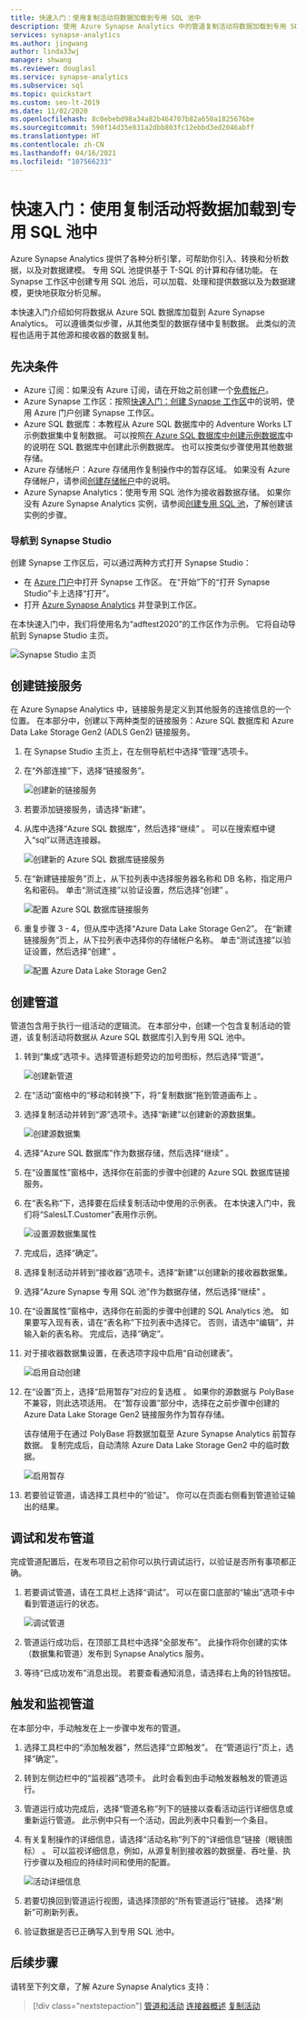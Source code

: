 ```yaml
---
title: 快速入门：使用复制活动将数据加载到专用 SQL 池中
description: 使用 Azure Synapse Analytics 中的管道复制活动将数据加载到专用 SQL 池中。
services: synapse-analytics
ms.author: jingwang
author: linda33wj
manager: shwang
ms.reviewer: douglasl
ms.service: synapse-analytics
ms.subservice: sql
ms.topic: quickstart
ms.custom: seo-lt-2019
ms.date: 11/02/2020
ms.openlocfilehash: 8c0ebebd98a34a82b464707b82a650a1825676be
ms.sourcegitcommit: 590f14d35e831a2dbb803fc12ebbd3ed2046abff
ms.translationtype: HT
ms.contentlocale: zh-CN
ms.lasthandoff: 04/16/2021
ms.locfileid: "107566233"
---
```

# <a name="quickstart-load-data-into-dedicated-sql-pool-using-the-copy-activity"></a>快速入门：使用复制活动将数据加载到专用 SQL 池中

Azure Synapse Analytics 提供了各种分析引擎，可帮助你引入、转换和分析数据，以及对数据建模。 专用 SQL 池提供基于 T-SQL 的计算和存储功能。 在 Synapse 工作区中创建专用 SQL 池后，可以加载、处理和提供数据以及为数据建模，更快地获取分析见解。

本快速入门介绍如何将数据从 Azure SQL 数据库加载到 Azure Synapse Analytics。 可以遵循类似步骤，从其他类型的数据存储中复制数据。 此类似的流程也适用于其他源和接收器的数据复制。

## <a name="prerequisites"></a>先决条件

* Azure 订阅：如果没有 Azure 订阅，请在开始之前创建一个[免费帐户](https://azure.microsoft.com/free/)。
* Azure Synapse 工作区：按照[快速入门：创建 Synapse 工作区](quickstart-create-workspace.md)中的说明，使用 Azure 门户创建 Synapse 工作区。
* Azure SQL 数据库：本教程从 Azure SQL 数据库中的 Adventure Works LT 示例数据集中复制数据。 可以按照[在 Azure SQL 数据库中创建示例数据库](../azure-sql/database/single-database-create-quickstart.md)中的说明在 SQL 数据库中创建此示例数据库。 也可以按类似步骤使用其他数据存储。
* Azure 存储帐户：Azure 存储用作复制操作中的暂存区域。 如果没有 Azure 存储帐户，请参阅[创建存储帐户](../storage/common/storage-account-create.md)中的说明。
* Azure Synapse Analytics：使用专用 SQL 池作为接收器数据存储。 如果你没有 Azure Synapse Analytics 实例，请参阅[创建专用 SQL 池](quickstart-create-sql-pool-portal.md)，了解创建该实例的步骤。

### <a name="navigate-to-the-synapse-studio"></a>导航到 Synapse Studio

创建 Synapse 工作区后，可以通过两种方式打开 Synapse Studio：

* 在 [Azure 门户](https://ms.portal.azure.com/#home)中打开 Synapse 工作区。 在“开始”下的“打开 Synapse Studio”卡上选择“打开”。
* 打开 [Azure Synapse Analytics](https://web.azuresynapse.net/) 并登录到工作区。

在本快速入门中，我们将使用名为“adftest2020”的工作区作为示例。 它将自动导航到 Synapse Studio 主页。

![Synapse Studio 主页](media/doc-common-process/synapse-studio-home.png)

## <a name="create-linked-services"></a>创建链接服务

在 Azure Synapse Analytics 中，链接服务是定义到其他服务的连接信息的一个位置。 在本部分中，创建以下两种类型的链接服务：Azure SQL 数据库和 Azure Data Lake Storage Gen2 (ADLS Gen2) 链接服务。

1. 在 Synapse Studio 主页上，在左侧导航栏中选择“管理”选项卡。
1. 在“外部连接”下，选择“链接服务”。
  
   ![创建新的链接服务](media/doc-common-process/new-linked-service.png)

1. 若要添加链接服务，请选择“新建”。
1. 从库中选择“Azure SQL 数据库”，然后选择“继续” 。 可以在搜索框中键入“sql”以筛选连接器。

   ![创建新的 Azure SQL 数据库链接服务](media/quickstart-copy-activity-load-sql-pool/new-azure-sql-linked-service.png)

1. 在“新建链接服务”页上，从下拉列表中选择服务器名称和 DB 名称，指定用户名和密码。 单击“测试连接”以验证设置，然后选择“创建” 。

   ![配置 Azure SQL 数据库链接服务](media/quickstart-copy-activity-load-sql-pool/azure-sql-linked-service-configuration.png)

1. 重复步骤 3 - 4，但从库中选择“Azure Data Lake Storage Gen2”。 在“新建链接服务”页上，从下拉列表中选择你的存储帐户名称。 单击“测试连接”以验证设置，然后选择“创建” 。 

   ![配置 Azure Data Lake Storage Gen2](media/quickstart-copy-activity-load-sql-pool/adls-gen2-linked-service-configuration.png)
 
## <a name="create-a-pipeline"></a>创建管道

管道包含用于执行一组活动的逻辑流。 在本部分中，创建一个包含复制活动的管道，该复制活动将数据从 Azure SQL 数据库引入到专用 SQL 池中。

1. 转到“集成”选项卡。选择管道标题旁边的加号图标，然后选择“管道”。

   ![创建新管道](media/doc-common-process/new-pipeline.png)

1. 在“活动”窗格中的“移动和转换”下，将“复制数据”拖到管道画布上 。
1. 选择复制活动并转到“源”选项卡。选择“新建”以创建新的源数据集。

   ![创建源数据集](media/quickstart-copy-activity-load-sql-pool/new-source-dataset.png)

1. 选择“Azure SQL 数据库”作为数据存储，然后选择“继续” 。
1. 在“设置属性”窗格中，选择你在前面的步骤中创建的 Azure SQL 数据库链接服务。 
1. 在“表名称”下，选择要在后续复制活动中使用的示例表。 在本快速入门中，我们将“SalesLT.Customer”表用作示例。 

   ![设置源数据集属性](media/quickstart-copy-activity-load-sql-pool/source-dataset-properties.png)
1. 完成后，选择“确定”。
1. 选择复制活动并转到“接收器”选项卡。选择“新建”以创建新的接收器数据集。
1. 选择“Azure Synapse 专用 SQL 池”作为数据存储，然后选择“继续” 。
1. 在“设置属性”窗格中，选择你在前面的步骤中创建的 SQL Analytics 池。 如果要写入现有表，请在“表名称”下拉列表中选择它。 否则，请选中“编辑”，并输入新的表名称。 完成后，选择“确定”。
1. 对于接收器数据集设置，在表选项字段中启用“自动创建表”。

   ![启用自动创建](media/quickstart-copy-activity-load-sql-pool/auto-create-table.png)

1. 在“设置”页上，选择“启用暂存”对应的复选框 。 如果你的源数据与 PolyBase 不兼容，则此选项适用。 在“暂存设置”部分中，选择在之前步骤中创建的 Azure Data Lake Storage Gen2 链接服务作为暂存存储。 

    该存储用于在通过 PolyBase 将数据加载至 Azure Synapse Analytics 前暂存数据。 复制完成后，自动清除 Azure Data Lake Storage Gen2 中的临时数据。

   ![启用暂存](media/quickstart-copy-activity-load-sql-pool/staging-linked-service.png)

1. 若要验证管道，请选择工具栏中的“验证”。 你可以在页面右侧看到管道验证输出的结果。 

## <a name="debug-and-publish-the-pipeline"></a>调试和发布管道

完成管道配置后，在发布项目之前你可以执行调试运行，以验证是否所有事项都正确。

1. 若要调试管道，请在工具栏上选择“调试”。 可以在窗口底部的“输出”选项卡中看到管道运行的状态。 

   ![调试管道](media/quickstart-copy-activity-load-sql-pool/debugging-result.png)

1. 管道运行成功后，在顶部工具栏中选择“全部发布”。 此操作将你创建的实体（数据集和管道）发布到 Synapse Analytics 服务。
1. 等待“已成功发布”消息出现。 若要查看通知消息，请选择右上角的铃铛按钮。 


## <a name="trigger-and-monitor-the-pipeline"></a>触发和监视管道

在本部分中，手动触发在上一步骤中发布的管道。 

1. 选择工具栏中的“添加触发器”，然后选择“立即触发”。   在“管道运行”页上，选择“确定”。   
1. 转到左侧边栏中的“监视器”选项卡。 此时会看到由手动触发器触发的管道运行。 
1. 管道运行成功完成后，选择“管道名称”列下的链接以查看活动运行详细信息或重新运行管道。 此示例中只有一个活动，因此列表中只看到一个条目。 
1. 有关复制操作的详细信息，请选择“活动名称”列下的“详细信息”链接（眼镜图标） 。 可以监视详细信息，例如，从源复制到接收器的数据量、吞吐量、执行步骤以及相应的持续时间和使用的配置。

   ![活动详细信息](media/quickstart-copy-activity-load-sql-pool/activity-details.png)

1. 若要切换回到管道运行视图，请选择顶部的“所有管道运行”链接。 选择“刷新”可刷新列表。 
1. 验证数据是否已正确写入到专用 SQL 池中。


## <a name="next-steps"></a>后续步骤

请转至下列文章，了解 Azure Synapse Analytics 支持：

> [!div class="nextstepaction"]
> [管道和活动](../data-factory/concepts-pipelines-activities.md?bc=%2fazure%2fsynapse-analytics%2fbreadcrumb%2ftoc.json&toc=%2fazure%2fsynapse-analytics%2ftoc.json)
> [连接器概述](../data-factory/connector-overview.md?bc=%2fazure%2fsynapse-analytics%2fbreadcrumb%2ftoc.json&toc=%2fazure%2fsynapse-analytics%2ftoc.json)
> [复制活动](../data-factory/copy-activity-overview.md?bc=%2fazure%2fsynapse-analytics%2fbreadcrumb%2ftoc.json&toc=%2fazure%2fsynapse-analytics%2ftoc.json)